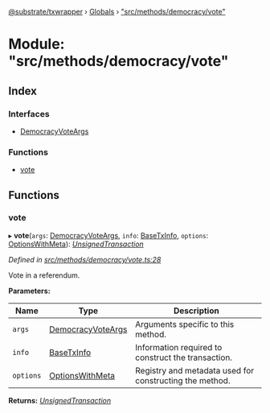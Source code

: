 [@substrate/txwrapper](../README.md) › [Globals](../globals.md) › ["src/methods/democracy/vote"](_src_methods_democracy_vote_.md)

# Module: "src/methods/democracy/vote"

## Index

### Interfaces

* [DemocracyVoteArgs](../interfaces/_src_methods_democracy_vote_.democracyvoteargs.md)

### Functions

* [vote](_src_methods_democracy_vote_.md#vote)

## Functions

###  vote

▸ **vote**(`args`: [DemocracyVoteArgs](../interfaces/_src_methods_democracy_vote_.democracyvoteargs.md), `info`: [BaseTxInfo](../interfaces/_src_util_types_.basetxinfo.md), `options`: [OptionsWithMeta](../interfaces/_src_util_types_.optionswithmeta.md)): *[UnsignedTransaction](../interfaces/_src_util_types_.unsignedtransaction.md)*

*Defined in [src/methods/democracy/vote.ts:28](https://github.com/paritytech/txwrapper/blob/7cf4bc5/src/methods/democracy/vote.ts#L28)*

Vote in a referendum.

**Parameters:**

Name | Type | Description |
------ | ------ | ------ |
`args` | [DemocracyVoteArgs](../interfaces/_src_methods_democracy_vote_.democracyvoteargs.md) | Arguments specific to this method. |
`info` | [BaseTxInfo](../interfaces/_src_util_types_.basetxinfo.md) | Information required to construct the transaction. |
`options` | [OptionsWithMeta](../interfaces/_src_util_types_.optionswithmeta.md) | Registry and metadata used for constructing the method.  |

**Returns:** *[UnsignedTransaction](../interfaces/_src_util_types_.unsignedtransaction.md)*
